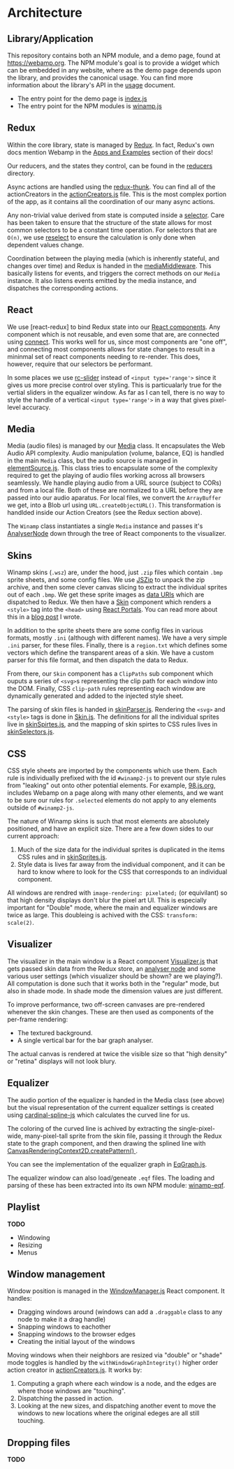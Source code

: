 # Architecture

## Library/Application

This repository contains both an NPM module, and a demo page, found at <https://webamp.org>. The NPM module's goal is to provide a widget which can be embedded in any website, where as the demo page depends upon the library, and provides the canonical usage. You can find more information about the library's API in the [usage](./usage.md) document.

* The entry point for the demo page is [index.js](../js/index.js)
* The entry point for the NPM modules is [winamp.js](../js/winamp.js)

## Redux

Within the core library, state is managed by [Redux]. In fact, Redux's own docs mention Webamp in the [Apps and Examples](https://redux.js.org/introduction/learning-resources#apps-and-examples) section of their docs!

Our reducers, and the states they control, can be found in the [reducers](../js/reducers/) directory.

Async actions are handled using the [redux-thunk]. You can find all of the actionCreators in the [actionCreators.js](../js/actionCreators.js) file. This is the most complex portion of the app, as it contains all the coordination of our many async actions.

Any non-trivial value derived from state is computed inside a [selector](../js/selectors.js). Care has been taken to ensure that the structure of the state allows for most common selectors to be a constant time operation. For selectors that are `O(n)`, we use [reselect] to ensure the calculation is only done when dependent values change.

Coordination between the playing media (which is inherently stateful, and changes over time) and Redux is handed in the [mediaMiddleware](../js/mediaMiddleware.js). This basically listens for events, and triggers the correct methods on our `Media` instance. It also listens events emitted by the media instance, and dispatches the corresponding actions.

## React

We use [react-redux] to bind Redux state into our [React components](../js/components/). Any component which is not reusable, and even some that are, are connected using [connect]. This works well for us, since most components are "one off", and connecting most components allows for state changes to result in a mininmal set of react components needing to re-render. This does, however, require that our selectors be performant.

In some places we use [rc-slider](https://github.com/react-component/slider) instead of `<input type='range'>` since it gives us more precise control over styling. This is particualarly true for the vertial sliders in the equalizer window. As far as I can tell, there is no way to style the handle of a vertical `<input type='range'>` in a way that gives pixel-level accuracy.

## Media

Media (audio files) is managed by our [Media](../js/media/index.js) class. It encapsulates the Web Audio API complexity. Audio manipulation (volume, balance, EQ) is handled in the main `Media` class, but the audio source is managed in [elementSource.js](../js/media/elementSource.js). This class tries to encapsulate some of the complexity required to get the playing of audio files working across all browsers seamlessly. We handle playing audio from a URL source (subject to CORs) and from a local file. Both of these are normalized to a URL before they are passed into our audio aparatus. For local files, we convert the `ArrayBuffer` we get, into a Blob url using `URL.createObjectURL()`. This transformation is handlded inside our Action Creators (see the Redux section above).

The `Winamp` class instantiates a single `Media` instance and passes it's [AnalyserNode](https://developer.mozilla.org/en-US/docs/Web/API/AnalyserNode) down through the tree of React components to the visualizer.

## Skins

Winamp skins (`.wsz`) are, under the hood, just `.zip` files which contain `.bmp` sprite sheets, and some config files. We use [JSZip] to unpack the zip archive, and then some clever canvas slicing to extract the individual sprites out of each `.bmp`. We get these sprite images as [data URIs] which are dispatched to Redux. We then have a [Skin](../js/components/Skin.js) component which renders a `<style>` tag into the `<head>` using [React Portals](https://reactjs.org/docs/portals.html). You can read more about this in a [blog post](https://jordaneldredge.com/blog/how-winamp2-js-loads-native-skins-in-your-browser/) I wrote.

In addition to the sprite sheets there are some config files in various formats, mostly `.ini` (although with different names). We have a very simple `.ini` parser, for these files. Finally, there is a `region.txt` which defines some vectors which define the transparent areas of a skin. We have a custom parser for this file format, and then dispatch the data to Redux.

From there, our `Skin` component has a `ClipPaths` sub component which ouputs a series of `<svg>`s representing the clip path for each window into the DOM. Finally, CSS `clip-path` rules representing each window are dynamically generated and added to the injected style sheet.

The parsing of skin files is handed in [skinParser.js](../js/skinParser.js). Rendering the `<svg>` and `<style>` tags is done in [Skin.js](../js/components/Skin.js). The definitions for all the individual sprites live in [skinSpirtes.js](../js/skinSprites.js), and the mapping of skin spirtes to CSS rules lives in [skinSelectors.js](../js/skinSelectors.js).

## CSS

CSS style sheets are imported by the components which use them. Each rule is individually prefixed with the id `#winamp2-js` to prevent our style rules from "leaking" out onto other potential elements. For example, [98.js.org], includes Webamp on a page along with many other elements, and we want to be sure our rules for `.selected` elements do not apply to any elements outside of `#winamp2-js`.

The nature of Winamp skins is such that most elements are absolutely positioned, and have an explicit size. There are a few down sides to our current approach:

1. Much of the size data for the individual sprites is duplicated in the items CSS rules and in [skinSprites.js](../js/skinSprites.js).
2. Style data is lives far away from the individual component, and it can be hard to know where to look for the CSS that corresponds to an individual component.

All windows are rendred with `image-rendering: pixelated;` (or equivilant) so that high density displays don't blur the pixel art UI. This is especially important for "Double" mode, where the main and equalizer windows are twice as large. This doubleing is achived with the CSS: `transform: scale(2)`.

## Visualizer

The visualizer in the main window is a React component [Visualizer.js](../js/components/MainWindow/Visualizer.js) that gets passed skin data from the Redux store, an [analyser node](https://developer.mozilla.org/en-US/docs/Web/API/AnalyserNode) and some various user settings (which visualizer should be shown? are we playing?). All computation is done such that it works both in the "regular" mode, but also in shade mode. In shade mode the dimension values are just different.

To improve performance, two off-screen canvases are pre-rendered whenever the skin changes. These are then used as components of the per-frame rendering:

* The textured background.
* A single vertical bar for the bar graph analyser.

The actual canvas is rendered at twice the visible size so that "high density" or "retina" displays will not look blury.

## Equalizer

The audio portion of the equalizer is handed in the Media class (see above) but the visual representation of the current equalizer settings is created using [cardinal-spline-js] which calculates the curved line for us.

The coloring of the curved line is achived by extracting the single-pixel-wide, many-pixel-tall sprite from the skin file, passing it through the Redux state to the graph component, and then drawing the splined line with [CanvasRenderingContext2D.createPattern()
](https://developer.mozilla.org/en-US/docs/Web/API/CanvasRenderingContext2D/createPattern).

You can see the implementation of the equalizer graph in [EqGraph.js](../js/components/EqualizerWindow/EqGraph.js).

The equalizer window can also load/geneate `.eqf` files. The loading and parsing of these has been extracted into its own NPM module: [winamp-eqf](https://www.npmjs.com/package/winamp-eqf).

## Playlist

**TODO**

* Windowing
* Resizing
* Menus

## Window management

Window position is managed in the [WindowManager.js](../js/components/WindowManager.js) React component. It handles:

* Dragging windows around (windows can add a `.draggable` class to any node to make it a drag handle)
* Snapping windows to eachother
* Snapping windows to the browser edges
* Creating the initial layout of the windows

Moving windows when their neighbors are resized via "double" or "shade" mode toggles is handled by the `withWindowGraphIntegrity()` higher order action creator in [actionCreators.js](../js/actionCreators.js). It works by:

1. Computing a graph where each window is a node, and the edges are where those windows are "touching".
2. Dispatching the passed in action.
3. Looking at the new sizes, and dispatching another event to move the windows to new locations where the original edeges are all still touching.

## Dropping files

**TODO**

[redux]: https://redux.js.org/
[redux-thunk]: https://github.com/gaearon/redux-thunk
[reselect]: https://github.com/reactjs/reselect
[connect]: https://github.com/reactjs/react-redux/blob/master/docs/api.md#connectmapstatetoprops-mapdispatchtoprops-mergeprops-options
[jszip]: https://stuk.github.io/jszip/
[data uris]: https://developer.mozilla.org/en-US/docs/Web/HTTP/Basics_of_HTTP/Data_URIs
[98.js.org]: https://98.js.org
[cardinal-spline-js]: https://github.com/epistemex/cardinal-spline-js

